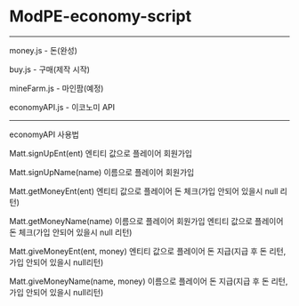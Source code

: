 # ModPE-economy-script
----------
money.js - 돈(완성)

buy.js - 구매(제작 시작)

mineFarm.js - 마인팜(예정)

economyAPI.js - 이코노미 API

----------
economyAPI 사용법

Matt.signUpEnt(ent) 엔티티 값으로 플레이어 회원가입

Matt.signUpName(name) 이름으로 플레이어 회원가입



Matt.getMoneyEnt(ent) 엔티티 값으로 플레이어 돈 체크(가입 안되어 있을시 null 리턴)

Matt.getMoneyName(name) 이름으로 플레이어 회원가입 엔티티 값으로 플레이어 돈 체크(가입 안되어 있을시 null 리턴)



Matt.giveMoneyEnt(ent, money) 엔티티 값으로 플레이어 돈 지급(지급 후 돈 리턴, 가입 안되어 있을시 null리턴)

Matt.giveMoneyName(name, money) 이름으로 플레이어 돈 지급(지급 후 돈 리턴, 가입 안되어 있을시 null리턴)
